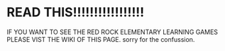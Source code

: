 # READ THIS!!!!!!!!!!!!!!!!!
IF YOU WANT TO SEE THE RED ROCK ELEMENTARY LEARNING GAMES PLEASE VIST THE WIKI OF THIS PAGE. sorry for the confussion.

